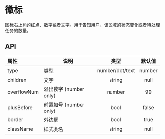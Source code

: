 # 徽标

图标右上角的红点、数字或者文字。用于告知用户，该区域的状态变化或者待处理任务的数量。


## API


| 属性   | 说明      |   类型   |   默认值   |
| :-------- | ------ | :----: | :-----: |
| type | 类型 | number/dot/text | number |
| children | 文字 | string | null |
| overflowNum | 溢出数字 (number only) | number | 99 |
| plusBefore | 前置加号 (number only) | bool | false |
| border | 外边框 | bool | true |
| className | 样式类名	 | string | null |
